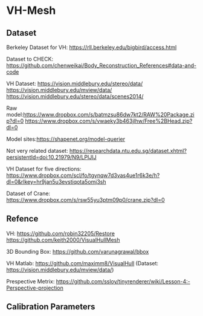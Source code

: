 # VH-Mesh
## Dataset
Berkeley Dataset for VH: https://rll.berkeley.edu/bigbird/access.html

Dataset to CHECK: https://github.com/chenweikai/Body_Reconstruction_References#data-and-code

VH Dataset: https://vision.middlebury.edu/stereo/data/ https://vision.middlebury.edu/mview/data/ https://vision.middlebury.edu/stereo/data/scenes2014/

Raw model:https://www.dropbox.com/s/batmzsu86dw7kt2/RAW%20Package.zip?dl=0 https://www.dropbox.com/s/vwaeky3b463jlhw/Free%2BHead.zip?dl=0

Model sites:https://shapenet.org/model-querier

Not very related dataset: https://researchdata.ntu.edu.sg/dataset.xhtml?persistentId=doi:10.21979/N9/LPIJIJ

VH Dataset for five directions: https://www.dropbox.com/scl/fo/tgynqw7d3vas4ue1r6k3e/h?dl=0&rlkey=hr9jan5u3evstiqota5omj3sh

Dataset of Crane: https://www.dropbox.com/s/rsw55yu3ptm09p0/crane.zip?dl=0

## Refence
VH: https://github.com/robin32205/Restore  
    https://github.com/keith2000/VisualHullMesh

3D Bounding Box: https://github.com/varunagrawal/bbox

VH Matlab: https://github.com/maximm8/VisualHull (Dataset: https://vision.middlebury.edu/mview/data/)

Prespective Metrix: https://github.com/ssloy/tinyrenderer/wiki/Lesson-4:-Perspective-projection

## Calibration Parameters

